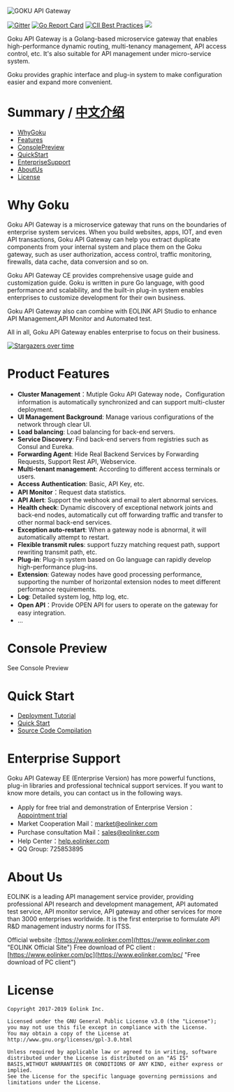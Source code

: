 ![GOKU API Gateway](https://camo.githubusercontent.com/f859a59b436a665a1551c2909393a91615344836/68747470733a2f2f646174612e656f6c696e6b65722e636f6d2f636f757273652f36486c4658786263323833333934376462666136383430626262613334383731346466626533333031386664366363 "GOKU API Gateway")

[![Gitter](https://badges.gitter.im/goku-api-gateway/community.svg)](https://gitter.im/goku-api-gateway/community?utm_source=badge&utm_medium=badge&utm_campaign=pr-badge) [![Go Report Card](https://goreportcard.com/badge/github.com/eolinker/goku-api-gateway)](https://goreportcard.com/report/github.com/eolinker/goku-api-gateway) [![CII Best Practices](https://bestpractices.coreinfrastructure.org/projects/3214/badge)](https://bestpractices.coreinfrastructure.org/projects/3214) ![](https://img.shields.io/badge/license-GPL3.0-blue.svg)

Goku API Gateway is a Golang-based microservice gateway that enables high-performance dynamic routing, multi-tenancy management, API access control, etc. It's also suitable for API management under micro-service system. 

Goku provides graphic interface and plug-in system to make configuration easier and expand more convenient.

# Summary / [中文介绍](https://github.com/eolinker/goku-api-gateway/blob/master/README_CN.md "中文介绍")

- [WhyGoku](#WhyGoku "WhyGoku")
- [Features](#Features "Features")
- [ConsolePreview](#ConsolePreview "ConsolePreview")
- [QuickStart](#QuickStart "QuickStart")
- [EnterpriseSupport](#EnterpriseSupport "EnterpriseSupport")
- [AboutUs](#AboutUs "AboutUs")
- [License](#License "License")

# Why Goku
 
Goku API Gateway is a microservice gateway that runs on the boundaries of enterprise system services. When you build websites, apps, IOT, and even API transactions, Goku API Gateway can help you extract duplicate components from your internal system and place them on the Goku gateway, such as user authorization, access control, traffic monitoring, firewalls, data cache, data conversion and so on.

Goku API Gateway CE provides comprehensive usage guide and customization guide. Goku is written in pure Go language, with good performance and scalability, and the built-in plug-in system enables enterprises to customize development for their own business.

Goku API Gateway also can combine with EOLINK API Studio to enhance API Management,API Monitor and Automated test.

All in all, Goku API Gateway enables enterprise to focus on their business.

[![Stargazers over time](https://starchart.cc/eolinker/goku-api-gateway.svg)](https://starchart.cc/eolinker/goku-api-gateway)

# Product Features
- **Cluster Management**：Mutiple  Goku API Gateway  node，Configuration information is automatically synchronized and can support multi-cluster deployment.
- **UI Management Background**: Manage various configurations of the network through clear UI.
- **Load balancing**: Load balancing for back-end servers.
- **Service Discovery**: Find back-end servers from registries such as Consul and Eureka.
- **Forwarding Agent**: Hide Real Backend Services by Forwarding Requests, Support Rest API, Webservice.
- **Multi-tenant management**: According to different access terminals or users.
- **Access Authentication**: Basic, API Key, etc.
- **API Monitor**：Request data statistics.
- **API Alert**: Support the webhook and email to alert abnormal services.
- **Health check**: Dynamic discovery of exceptional network joints and back-end nodes, automatically cut off forwarding traffic and transfer to other normal back-end services.
- **Exception auto-restart**: When a gateway node is abnormal, it will automatically attempt to restart.
- **Flexible transmit rules**: support fuzzy matching request path, support rewriting transmit path, etc.
- **Plug-in**: Plug-in system based on Go language can rapidly develop high-performance plug-ins.
- **Extension**: Gateway nodes have good processing performance, supporting the number of horizontal extension nodes to meet different performance requirements.
- **Log**: Detailed system log, http log, etc.
- **Open API**：Provide OPEN API for users to operate on the gateway for easy integration.
- ...

# Console Preview
See Console Preview

# Quick Start
* [Deployment Tutorial](https://help.eolinker.com/#/tutorial/?groupID=c-351&productID=19 "Deployment Tutorial")
* [Quick Start](https://help.eolinker.com/#/tutorial/?groupID=c-307&productID=19 "Quick Start Tutorial")
* [Source Code Compilation](https://help.eolinker.com/#/tutorial/?groupID=c-350&productID=19 "Source Code Compilation")

# Enterprise Support
Goku API Gateway EE (Enterprise Version) has more powerful functions, plug-in libraries and professional technical support services. If you want to know more details, you can contact us in the following ways.
- Apply for free trial and demonstration of Enterprise Version：[Appointment trial](https://wj.qq.com/s2/2150032/4b5e "Appointment trial")
- Market Cooperation Mail：market@eolinker.com
- Purchase consultation Mail：sales@eolinker.com
- Help Center：[help.eolinker.com](help.eolinker.com "help.eolinker.com")
- QQ Group: 725853895

# About Us
EOLINK is a leading API management service provider, providing professional API research and development management, API automated test service, API monitor service, API gateway and other services for more than 3000 enterprises worldwide. It is the first enterprise to formulate API R&D management industry norms for ITSS.

Official website :[https://www.eolinker.com](https://www.eolinker.com "EOLINK Official Site")
Free download of PC client :[https://www.eolinker.com/pc](https://www.eolinker.com/pc/ "Free download of PC client")

# License
```
Copyright 2017-2019 Eolink Inc.

Licensed under the GNU General Public License v3.0 (the "License");
you may not use this file except in compliance with the License.
You may obtain a copy of the License at http://www.gnu.org/licenses/gpl-3.0.html

Unless required by applicable law or agreed to in writing, software distributed under the License is distributed on an "AS IS" BASIS,WITHOUT WARRANTIES OR CONDITIONS OF ANY KIND, either express or implied.
See the License for the specific language governing permissions and limitations under the License.
```